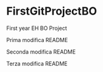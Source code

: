 # FirstGitProjectBO
First year EH BO Project

Prima modifica README

Seconda modifica README

Terza modifica README
